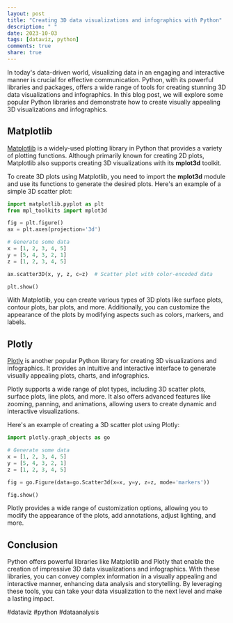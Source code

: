 ```yaml
---
layout: post
title: "Creating 3D data visualizations and infographics with Python"
description: " "
date: 2023-10-03
tags: [dataviz, python]
comments: true
share: true
---
```


In today's data-driven world, visualizing data in an engaging and interactive manner is crucial for effective communication. Python, with its powerful libraries and packages, offers a wide range of tools for creating stunning 3D data visualizations and infographics. In this blog post, we will explore some popular Python libraries and demonstrate how to create visually appealing 3D visualizations and infographics.

## Matplotlib

[Matplotlib](https://matplotlib.org/) is a widely-used plotting library in Python that provides a variety of plotting functions. Although primarily known for creating 2D plots, Matplotlib also supports creating 3D visualizations with its **mplot3d** toolkit.

To create 3D plots using Matplotlib, you need to import the **mplot3d** module and use its functions to generate the desired plots. Here's an example of a simple 3D scatter plot:

```python
import matplotlib.pyplot as plt
from mpl_toolkits import mplot3d

fig = plt.figure()
ax = plt.axes(projection='3d')

# Generate some data
x = [1, 2, 3, 4, 5]
y = [5, 4, 3, 2, 1]
z = [1, 2, 3, 4, 5]

ax.scatter3D(x, y, z, c=z)  # Scatter plot with color-encoded data

plt.show()
```

With Matplotlib, you can create various types of 3D plots like surface plots, contour plots, bar plots, and more. Additionally, you can customize the appearance of the plots by modifying aspects such as colors, markers, and labels.

## Plotly

[Plotly](https://plotly.com/python/) is another popular Python library for creating 3D visualizations and infographics. It provides an intuitive and interactive interface to generate visually appealing plots, charts, and infographics.

Plotly supports a wide range of plot types, including 3D scatter plots, surface plots, line plots, and more. It also offers advanced features like zooming, panning, and animations, allowing users to create dynamic and interactive visualizations.

Here's an example of creating a 3D scatter plot using Plotly:

```python
import plotly.graph_objects as go

# Generate some data
x = [1, 2, 3, 4, 5]
y = [5, 4, 3, 2, 1]
z = [1, 2, 3, 4, 5]

fig = go.Figure(data=go.Scatter3d(x=x, y=y, z=z, mode='markers'))

fig.show()
```

Plotly provides a wide range of customization options, allowing you to modify the appearance of the plots, add annotations, adjust lighting, and more.

## Conclusion

Python offers powerful libraries like Matplotlib and Plotly that enable the creation of impressive 3D data visualizations and infographics. With these libraries, you can convey complex information in a visually appealing and interactive manner, enhancing data analysis and storytelling. By leveraging these tools, you can take your data visualization to the next level and make a lasting impact.

#dataviz #python #dataanalysis